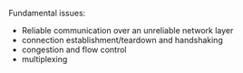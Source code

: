 Fundamental issues:
- Reliable communication over an unreliable network layer
- connection establishment/teardown and handshaking
- congestion and flow control
- multiplexing